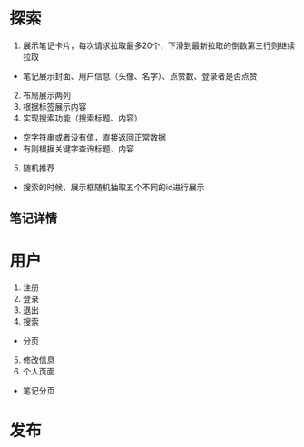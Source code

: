 # 探索
1. 展示笔记卡片，每次请求拉取最多20个，下滑到最新拉取的倒数第三行则继续拉取
  - 笔记展示封面、用户信息（头像、名字）、点赞数、登录者是否点赞
2. 布局展示两列
3. 根据标签展示内容
4. 实现搜索功能（搜索标题、内容）
  - 空字符串或者没有值，直接返回正常数据
  - 有则根据关键字查询标题、内容
5. 随机推荐
  - 搜索的时候，展示框随机抽取五个不同的id进行展示

## 笔记详情

# 用户
1. 注册
2. 登录
3. 退出
4. 搜索
  - 分页
5. 修改信息
6. 个人页面
  - 笔记分页

# 发布